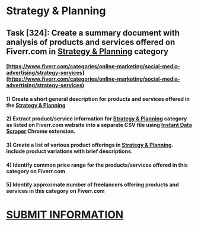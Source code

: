 # Strategy & Planning
## Task [324]: Create a summary document with analysis of products and services offered on Fiverr.com in [Strategy & Planning](https://www.fiverr.com/categories/online-marketing/social-media-advertising/strategy-services) category
#### [https://www.fiverr.com/categories/online-marketing/social-media-advertising/strategy-services](https://www.fiverr.com/categories/online-marketing/social-media-advertising/strategy-services)
#### 1) Create a short general description for products and services offered in the [Strategy & Planning](https://www.fiverr.com/categories/online-marketing/social-media-advertising/strategy-services)
#### 2) Extract product/service information for [Strategy & Planning](https://www.fiverr.com/categories/online-marketing/social-media-advertising/strategy-services) category as listed on Fiverr.com website into a separate CSV file using [Instant Data Scraper](https://chrome.google.com/webstore/detail/instant-data-scraper/ofaokhiedipichpaobibbnahnkdoiiah) Chrome extension.
#### 3) Create a list of various product offerings in [Strategy & Planning](https://www.fiverr.com/categories/online-marketing/social-media-advertising/strategy-services). Include product variations with brief descriptions.
#### 4) Identify common price range for the products/services offered in this category on Fiverr.com
#### 5) Identify approximate number of freelancers offering products and services in this category on Fiverr.com

# [SUBMIT INFORMATION](https://forms.office.com/r/8AEKjkLxKG)
